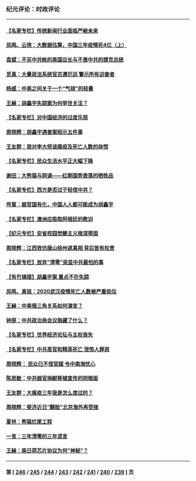 ### 纪元评论：时政评论
---
#### [【名家专栏】传统新闻行业面临严峻未来](../../pages/nsc1025/n13921676.md) 
#### [凤鸣、云侠：大数据估算，中国三年疫情死4亿（上）](../../pages/nsc1025/n13922184.md) 
#### [袁斌：不买中共帐的美国议长与不畏中共的捷克总统](../../pages/nsc1025/n13922318.md) 
#### [觅真：大量政法系统官员遭厄运 警示所有迫害者](../../pages/nsc1025/n13922309.md) 
#### [杨威：中美之间关于一个“气球”的较量](../../pages/nsc1025/n13922136.md) 
#### [王赫：胡鑫宇失踪案为何举世关注？](../../pages/nsc1025/n13922027.md) 
#### [【名家专栏】对中国经济的过度乐观](../../pages/nsc1025/n13921749.md) 
#### [周晓辉：胡鑫宇遇害案昭示五件事](../../pages/nsc1025/n13921870.md) 
#### [王友群：我对李大师谈瘟疫及死亡人数的体悟](../../pages/nsc1025/n13920423.md) 
#### [【名家专栏】民众生活水平正大幅下降](../../pages/nsc1025/n13920223.md) 
#### [谢田：大熊猫与网课——红朝国势衰落的牺牲品](../../pages/nsc1025/n13921216.md) 
#### [【名家专栏】西方是否过于轻信中共？](../../pages/nsc1025/n13917900.md) 
#### [传童：器官国有化，中国人人都可能成为胡鑫宇](../../pages/nsc1025/n13921243.md) 
#### [【名家专栏】澳洲应吸取阿根廷的教训](../../pages/nsc1025/n13920216.md) 
#### [【纪元专栏】安省校园觉醒主义根深蒂固](../../pages/nsc1025/n13911232.md) 
#### [周晓辉：江西效仿唐山徐州遮真相 背后皆有权贵](../../pages/nsc1025/n13921047.md) 
#### [【名家专栏】放弃“清零”突显中共最怕的事](../../pages/nsc1025/n13919485.md) 
#### [【有冇搞错】胡鑫宇案 重点不在失踪](../../pages/nsc1025/n13920672.md) 
#### [凤鸣、真铭：2020武汉疫情死亡人数被严重低估](../../pages/nsc1025/n13920746.md) 
#### [王赫：中美俄三角关系如何演变？](../../pages/nsc1025/n13920670.md) 
#### [钟原：中共政治局会议隐藏了什么？](../../pages/nsc1025/n13920497.md) 
#### [【名家专栏】世界经济论坛与主权丧失](../../pages/nsc1025/n13919477.md) 
#### [【名家专栏】中共高官和精英死亡 泄惊人罪恶](../../pages/nsc1025/n13919520.md) 
#### [周晓辉： 民众已不信官媒 令中南海忧心](../../pages/nsc1025/n13920202.md) 
#### [陈思敏：中共器官捐献移植宣传的阴暗面](../../pages/nsc1025/n13919745.md) 
#### [王友群：大瘟疫三年我是怎么度过的？](../../pages/nsc1025/n13919130.md) 
#### [周晓辉：斐济近日“翻脸”北京海外再受挫](../../pages/nsc1025/n13919369.md) 
#### [夏林：熊猫烂尾工程](../../pages/nsc1025/n13919560.md) 
#### [一言：三年清零的三年谎言](../../pages/nsc1025/n13919376.md) 
#### [王赫：美日荷芯片协议为何“神秘”？](../../pages/nsc1025/n13919259.md) 

---
#### 第 [ [246](./246.md) / [245](./245.md) / [244](./244.md) / [243](./243.md) / [242](./242.md) / [241](./241.md) / [240](./240.md) / [239](./239.md) ] 页
